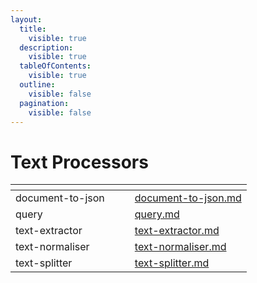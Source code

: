 ```yaml
---
layout:
  title:
    visible: true
  description:
    visible: true
  tableOfContents:
    visible: true
  outline:
    visible: false
  pagination:
    visible: false
---
```


# Text Processors

<table data-view="cards"><thead><tr><th></th><th data-hidden></th><th data-hidden></th><th data-hidden data-card-target data-type="content-ref"></th></tr></thead><tbody><tr><td>document-to-json</td><td></td><td></td><td><a href="document-to-json.md">document-to-json.md</a></td></tr><tr><td>query</td><td></td><td></td><td><a href="query.md">query.md</a></td></tr><tr><td>text-extractor</td><td></td><td></td><td><a href="text-extractor.md">text-extractor.md</a></td></tr><tr><td>text-normaliser</td><td></td><td></td><td><a href="text-normaliser.md">text-normaliser.md</a></td></tr><tr><td>text-splitter</td><td></td><td></td><td><a href="text-splitter.md">text-splitter.md</a></td></tr></tbody></table>
